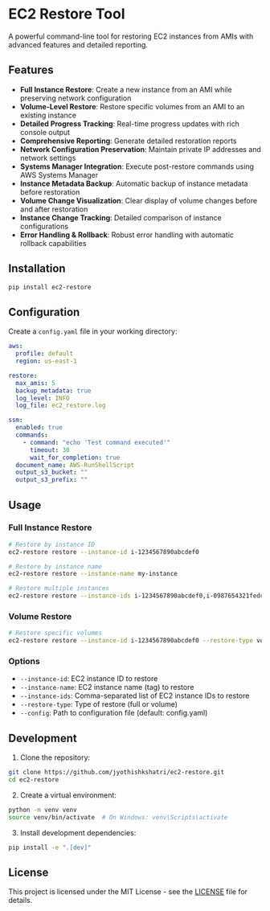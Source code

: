 # EC2 Restore Tool

A powerful command-line tool for restoring EC2 instances from AMIs with advanced features and detailed reporting.

## Features

- **Full Instance Restore**: Create a new instance from an AMI while preserving network configuration
- **Volume-Level Restore**: Restore specific volumes from an AMI to an existing instance
- **Detailed Progress Tracking**: Real-time progress updates with rich console output
- **Comprehensive Reporting**: Generate detailed restoration reports
- **Network Configuration Preservation**: Maintain private IP addresses and network settings
- **Systems Manager Integration**: Execute post-restore commands using AWS Systems Manager
- **Instance Metadata Backup**: Automatic backup of instance metadata before restoration
- **Volume Change Visualization**: Clear display of volume changes before and after restoration
- **Instance Change Tracking**: Detailed comparison of instance configurations
- **Error Handling & Rollback**: Robust error handling with automatic rollback capabilities

## Installation

```bash
pip install ec2-restore
```

## Configuration

Create a `config.yaml` file in your working directory:

```yaml
aws:
  profile: default
  region: us-east-1

restore:
  max_amis: 5
  backup_metadata: true
  log_level: INFO
  log_file: ec2_restore.log

ssm:
  enabled: true
  commands:
    - command: "echo 'Test command executed'"
      timeout: 30
      wait_for_completion: true
  document_name: AWS-RunShellScript
  output_s3_bucket: ""
  output_s3_prefix: ""
```

## Usage

### Full Instance Restore

```bash
# Restore by instance ID
ec2-restore restore --instance-id i-1234567890abcdef0

# Restore by instance name
ec2-restore restore --instance-name my-instance

# Restore multiple instances
ec2-restore restore --instance-ids i-1234567890abcdef0,i-0987654321fedcba0
```

### Volume Restore

```bash
# Restore specific volumes
ec2-restore restore --instance-id i-1234567890abcdef0 --restore-type volume
```

### Options

- `--instance-id`: EC2 instance ID to restore
- `--instance-name`: EC2 instance name (tag) to restore
- `--instance-ids`: Comma-separated list of EC2 instance IDs to restore
- `--restore-type`: Type of restore (full or volume)
- `--config`: Path to configuration file (default: config.yaml)

## Development

1. Clone the repository:
```bash
git clone https://github.com/jyothishkshatri/ec2-restore.git
cd ec2-restore
```

2. Create a virtual environment:
```bash
python -m venv venv
source venv/bin/activate  # On Windows: venv\Scripts\activate
```

3. Install development dependencies:
```bash
pip install -e ".[dev]"
```

## License

This project is licensed under the MIT License - see the [LICENSE](LICENSE) file for details. 